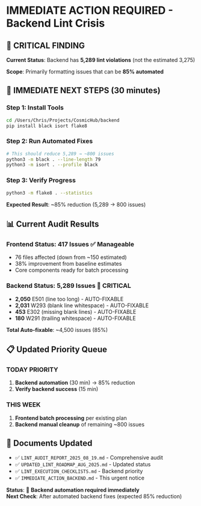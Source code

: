 # IMMEDIATE ACTION REQUIRED - Backend Lint Crisis

## 🚨 CRITICAL FINDING

**Current Status**: Backend has **5,289 lint violations** (not the estimated 3,275)

**Scope**: Primarily formatting issues that can be **85% automated**

## 🎯 IMMEDIATE NEXT STEPS (30 minutes)

### Step 1: Install Tools
```bash
cd /Users/Chris/Projects/CosmicHub/backend
pip install black isort flake8
```

### Step 2: Run Automated Fixes  
```bash
# This should reduce 5,289 → ~800 issues
python3 -m black . --line-length 79
python3 -m isort . --profile black
```

### Step 3: Verify Progress
```bash
python3 -m flake8 . --statistics
```

**Expected Result**: ~85% reduction (5,289 → 800 issues)

## 📊 Current Audit Results

### Frontend Status: 417 Issues ✅ Manageable
- 76 files affected (down from ~150 estimated)
- 38% improvement from baseline estimates  
- Core components ready for batch processing

### Backend Status: 5,289 Issues 🚨 CRITICAL
- **2,050** E501 (line too long) - AUTO-FIXABLE
- **2,031** W293 (blank line whitespace) - AUTO-FIXABLE  
- **453** E302 (missing blank lines) - AUTO-FIXABLE
- **180** W291 (trailing whitespace) - AUTO-FIXABLE

**Total Auto-fixable**: ~4,500 issues (85%)

## 📋 Updated Priority Queue

### TODAY PRIORITY
1. **Backend automation** (30 min) → 85% reduction
2. **Verify backend success** (15 min)

### THIS WEEK  
1. **Frontend batch processing** per existing plan
2. **Backend manual cleanup** of remaining ~800 issues

## 📁 Documents Updated

- ✅ `LINT_AUDIT_REPORT_2025_08_19.md` - Comprehensive audit
- ✅ `UPDATED_LINT_ROADMAP_AUG_2025.md` - Updated status  
- ✅ `LINT_EXECUTION_CHECKLISTS.md` - Backend priority
- ✅ `IMMEDIATE_ACTION_BACKEND.md` - This urgent notice

**Status**: 🔴 **Backend automation required immediately**  
**Next Check**: After automated backend fixes (expected 85% reduction)
